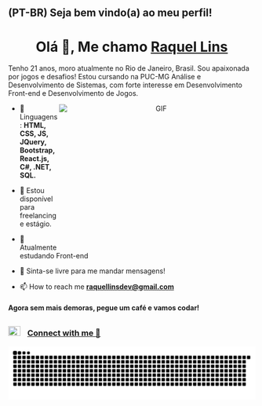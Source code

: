 
## (PT-BR) Seja bem vindo(a) ao meu perfil! 

<h1 align="center">Olá 👋, Me chamo <a href="https://github.com/kelldm?tab=repositories/" target="blank">
Raquel Lins</a></h1>

Tenho 21 anos, moro atualmente no Rio de Janeiro, Brasil. Sou apaixonada por jogos e desafios! Estou cursando na PUC-MG Análise e Desenvolvimento de Sistemas, com forte interesse em Desenvolvimento Front-end e Desenvolvimento de Jogos.

<a target="_blank" align="center">
  <img align="right" top="500" height="300" width="400" alt="GIF" src="https://media.giphy.com/media/S9oNGC1E42VT2JRysv/giphy.gif">
</a>

- 🚩 Linguagens: **HTML, CSS, JS, JQuery, Bootstrap, React.js, C#, .NET, SQL.**

- 🤝 Estou disponível para freelancing e estágio.

- 🌱 Atualmente estudando Front-end

- 💬  Sinta-se livre para me mandar mensagens!

- 📫 How to reach me **raquellinsdev@gmail.com**



#### **Agora sem mais demoras, pegue um café e vamos codar!**


## 
<h3><img src="https://media.giphy.com/media/JSuqw9dtapJhEyC33d/giphy.gif"
width="25" height="20" style="margin-right: 10px;">
<a href="https://linktr.ee/raquelldm" target="blank"> Connect with me 🤝</a></h3>
 
   
 
  ![Snake animation](https://github.com/kelldm/kelldm/blob/output/github-contribution-grid-snake.svg)
 
 
  ##
 

